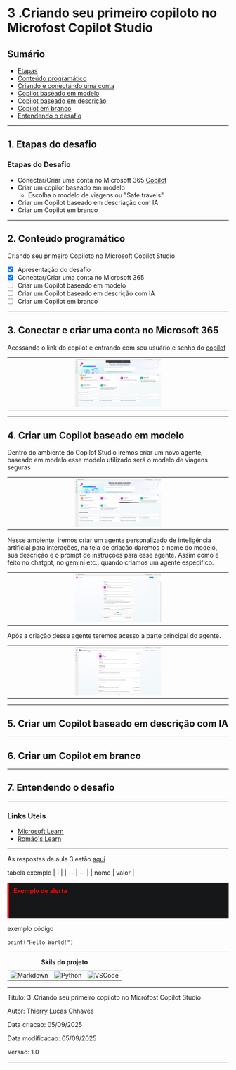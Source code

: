 # 3 .Criando seu primeiro copiloto no Microfost Copilot Studio
## Sumário 
- [Etapas](#1-etapas-do-desafio)
- [Conteúdo programático](#2-conteúdo-programático)
- [Criando e conectando uma conta](#3-conectar-e-criar-uma-conta-no-microsoft-365)
- [Copilot baseado em modelo](#4-criar-um-copilot-baseado-em-modelo)
- [Copilot baseado em descrição](#5-criar-um-copilot-baseado-em-descrição-com-ia)
- [Copilot em branco](#6-criar-um-copilot-em-branco)
- [Entendendo o desafio](#7-entendendo-o-desafio)

---
## 1. Etapas do desafio
### Etapas do Desafio
- Conectar/Criar uma conta no Microsoft 365 [Copilot](https://copilotstudio.microsoft.com)
- Criar um copilot baseado em modelo 
  - Escolha o modelo de viagens ou "Safe travels"
- Criar um Copilot baseado em descriação com IA
- Criar um Copilot em branco 

---
## 2. Conteúdo programático
Criando seu primeiro Copiloto no Microsoft Copilot Studio
- [X] Apresentação do desafio
- [X] Conectar/Criar uma conta no Microsoft 365
- [ ] Criar um Copilot baseado em modelo
- [ ] Criar um Copilot baseado em descrição com IA
- [ ] Criar um Copilot em branco

--- 
## 3. Conectar e criar uma conta no Microsoft 365
Acessando o link do copilot e entrando com seu usuário e senho do [copilot](https://copilotstudio.microsoft.com/environments/Default-da49a844-e2e3-40af-86a6-c3819d704f49/home)

<table style="text-align: center; width: 100%;"> 
<tr>
    <td style="text-align: center;">
    <img src="imgs/Copilot-Ambient.png" alt="Ambientes-Copilot" width="40%"/>
    </td>
</tr>
</table>

--- 
## 4. Criar um Copilot baseado em modelo
Dentro do ambiente do Copilot Studio iremos criar um novo agente, baseado em modelo esse modelo utilizado será o modelo de viagens seguras

<table style="text-align: center; width: 100%;"> 
<tr>
    <td style="text-align: center;">
    <img src="imgs/Modelo-a-ser-utilizado.png" alt="Modelo utilizado" width="40%"/>
    </td>
</tr>
</table>

Nesse ambiente, iremos criar um agente personalizado de inteligência artificial para interações, na tela de criação daremos o nome do modelo, sua descrição e o prompt de instruções para esse agente. Assim como é feito no chatgpt, no gemini etc.. quando criamos um agente especifico. 
<table style="text-align: center; width: 100%;"> 
<tr>
    <td style="text-align: center;">
    <img src="imgs/Criacao-agent.png" alt="Criação-agent" width="40%"/>
    </td>
</tr>
</table>


Após a criação desse agente teremos acesso a parte principal do agente. 
<table style="text-align: center; width: 100%;"> 
<tr>
    <td style="text-align: center;">
    <img src="imgs/OverViewAgent.png" alt="OverView-agent" width="40%"/>
    </td>
</tr>
</table>

--- 
## 5. Criar um Copilot baseado em descrição com IA

--- 
## 6. Criar um Copilot em branco

--- 
## 7. Entendendo o desafio

--- 
### Links Uteis
- [Microsoft Learn](https://learn.microsoft.com/pt-br/microsoft-copilot-studio)
- [Romão's Learn](https://romaos.com.br/learn)
---
As respostas da aula 3 estão [aqui](IMGS)

tabela exemplo 
| | |
| -- | -- |
| nome | valor |

<div style="border-left: 4px solid red; background-color:rgb(22, 23, 24); padding: 10px;">
  <strong style="color: red;">Exemplo de alerta</strong>
  <p> Somente um exemplo.</p>
</div>

exemplo código 
```
print("Hello World!")
```
---
<table style="text-align: center; width: 100%;"> 
<caption><b>Skils do projeto </b></caption>
<tr>
    <td style="text-align: center;">
    <img alt="Markdown" src="https://img.shields.io/badge/markdown-%23000000.svg?style=for-the-badge&logo=markdown&logoColor=white"/>
    </td>
    <td style="text-align: center;">
    <img alt="Python" src="https://img.shields.io/badge/python-3670A0?style=for-the-badge&logo=python&logoColor=ffdd54"/>
    </td>
    <td style="text-align: center;">
    <img alt="VSCode" src="https://img.shields.io/badge/Visual%20Studio%20Code-0078d7.svg?style=for-the-badge&logo=visual-studio-code&logoColor=white"/>
    </td>
<tr> 
</table>

---
Titulo: 3 .Criando seu primeiro copiloto no Microfost Copilot Studio 

Autor: Thierry Lucas Chhaves

Data criacao: 05/09/2025

Data modificacao: 05/09/2025

Versao: 1.0  

---